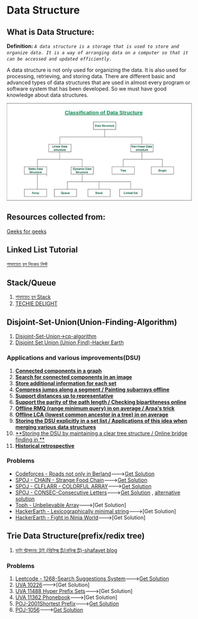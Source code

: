 # Data Structure
## What is Data Structure:
**Definition:**
*`A data structure is a storage that is used to store and organize data. It is a way of arranging data on a computer so that it can be accessed and updated efficiently.`*

A data structure is not only used for organizing the data. It is also used for processing, retrieving, and storing data. There are different basic and advanced types of data structures that are used in almost every program or software system that has been developed. So we must have good knowledge about data structures. 


![classification of data structure](https://github.com/alaminkawsar/Data-Structure-and-Algorithm/blob/main/Data%20Structure/resources/ClassificationofDataStructure.jpg)






## Resources collected from:
[Geeks for geeks](https://www.geeksforgeeks.org/data-structures)


## Linked List Tutorial
[শাফায়েত ব্লগ লিংকড লিস্ট](http://www.shafaetsplanet.com/?p=2689)


## Stack/Queue
1. [শাফায়েত ব্লগ Stack](http://www.shafaetsplanet.com/?p=2342)
2. [TECHIE DELIGHT](https://www.techiedelight.com/stack-implementation-in-cpp/)

## Disjoint-Set-Union(Union-Finding-Algorithm)
1. [Disjoint-Set-Union->cp-algorithm](https://cp-algorithms.com/data_structures/disjoint_set_union.html#union-by-size-rank)
2. [Disjoint Set Union (Union Find)-Hacker Earth](https://www.hackerearth.com/practice/notes/disjoint-set-union-union-find/)


### Applications and various improvements(DSU)
1. [**Connected components in a graph**](https://cp-algorithms.com/data_structures/disjoint_set_union.html#connected-components-in-a-graph)
2. [**Search for connected components in an image**](https://cp-algorithms.com/data_structures/disjoint_set_union.html#search-for-connected-components-in-an-image)
3. [**Store additional information for each set**](https://cp-algorithms.com/data_structures/disjoint_set_union.html#store-additional-information-for-each-set)
4. [**Compress jumps along a segment / Painting subarrays offline**](https://cp-algorithms.com/data_structures/disjoint_set_union.html#compress-jumps-along-a-segment-painting-subarrays-offline)
5. [**Support distances up to representative**](https://cp-algorithms.com/data_structures/disjoint_set_union.html#support-distances-up-to-representative)
6. [**Support the parity of the path length / Checking bipartiteness online**](https://cp-algorithms.com/data_structures/disjoint_set_union.html#support-the-parity-of-the-path-length-checking-bipartiteness-online)
7. [**Offline RMQ (range minimum query) in  on average / Arpa's trick**](https://cp-algorithms.com/data_structures/disjoint_set_union.html#arpa)
8. [**Offline LCA (lowest common ancestor in a tree) in  on average**](https://cp-algorithms.com/data_structures/disjoint_set_union.html#offline-lca-lowest-common-ancestor-in-a-tree-in-oalphan-on-average)
9. [**Storing the DSU explicitly in a set list / Applications of this idea when merging various data structures**](https://cp-algorithms.com/data_structures/disjoint_set_union.html#storing-the-dsu-explicitly-in-a-set-list-applications-of-this-idea-when-merging-various-data-structures)
10. [**Storing the DSU by maintaining a clear tree structure / Online bridge finding in **](https://cp-algorithms.com/data_structures/disjoint_set_union.html#storing-the-dsu-by-maintaining-a-clear-tree-structure-online-bridge-finding-in-oalphan-on-average)
11. [**Historical retrospective**](https://cp-algorithms.com/data_structures/disjoint_set_union.html#historical-retrospective)

### Problems
- [Codeforces - Roads not only in Berland](https://codeforces.com/contest/25/problem/D)--->[Get Solution](https://github.com/alaminkawsar/Data-Structure-and-Algorithm/blob/main/Data%20Structure/Union-Finding(Disjoint-Set)/Problems/1_cf_25_D.cpp)
- [SPOJ - CHAIN - Strange Food Chain](https://www.spoj.com/problems/CHAIN/)--->[Get Solution](https://github.com/alaminkawsar/Data-Structure-and-Algorithm/blob/main/Data%20Structure/Union-Finding(Disjoint-Set)/Problems/2_spoj_chain.cpp)
- [SPOJ - CLFLARR - COLORFUL ARRAY](https://www.spoj.com/problems/CLFLARR/)--->[Get Solution](https://github.com/alaminkawsar/Data-Structure-and-Algorithm/blob/main/Data%20Structure/Union-Finding(Disjoint-Set)/Problems/3_spoj_CLFLARR.cpp)
- [SPOJ - CONSEC-Consecutive Letters](https://www.spoj.com/problems/CONSEC/)--->[Get Solution](https://github.com/alaminkawsar/Data-Structure-and-Algorithm/blob/main/Data%20Structure/Union-Finding(Disjoint-Set)/Problems/4_spoj_CONSEC.cpp) , [alternative solution](http://en.shafaetsplanet.com/problem-solving-consecutive-letters-mist-inter-university-contest-2019)
- [Toph - Unbelievable Array](https://toph.co/p/unbelievable-array)--->[Get Solution]
- [HackerEarth - Lexicographically minimal string](https://www.hackerearth.com/practice/data-structures/disjoint-data-strutures/basics-of-disjoint-data-structures/practice-problems/algorithm/lexicographically-minimal-string-6edc1406/description/)--->[Get Solution]
- [HackerEarth - Fight in Ninja World](https://www.hackerearth.com/practice/algorithms/graphs/breadth-first-search/practice-problems/algorithm/containers-of-choclates-1/)--->[Get Solution]


## Trie Data Structure(prefix/redix tree)
1. [ডাটা স্ট্রাকচার: ট্রাই (প্রিফিক্স ট্রি/রেডিক্স ট্রি)-shafayet blog](http://www.shafaetsplanet.com/?p=1679)

### Problems
1. [Leetcode - 1268-Search Suggestions System](https://leetcode.com/problems/search-suggestions-system/)--->[Get Solution](https://github.com/alaminkawsar/Data-Structure-and-Algorithm/blob/main/Data%20Structure/Trie_Redix_tree_prefix_tree/Problems/1_1268_Search_Suggestions_System.cpp)
2. [UVA 10226](http://uva.onlinejudge.org/external/102/10226.html)--->[Get Solution]
3. [UVA 11488 Hyper Prefix Sets](http://uva.onlinejudge.org/external/114/11488.html)--->[Get Solution]
4. [UVA 11362 Phonebook](http://uva.onlinejudge.org/external/113/11362.html)--->[Get Solution]
5. [POJ-2001Shortest Prefix](http://poj.org/problem?id=2001)--->[Get Solution](https://github.com/alaminkawsar/Data-Structure-and-Algorithm/blob/main/Data%20Structure/Trie_Redix_tree_prefix_tree/Problems/3_Shortest_Prefixes.cpp)
6. [POJ-1056](http://poj.org/problem?id=1056)--->[Get Solution](https://github.com/alaminkawsar/Data-Structure-and-Algorithm/blob/main/Data%20Structure/Trie_Redix_tree_prefix_tree/Problems/2_IMMEDIATE_DECODABILITY.cpp)